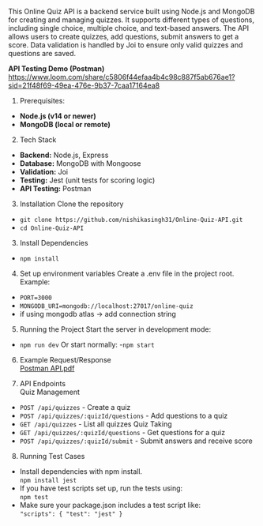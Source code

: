 This Online Quiz API is a backend service built using Node.js and MongoDB for creating and managing quizzes. It supports different types of questions, including single choice, multiple choice, and text-based answers. The API allows users to create quizzes, add questions, submit answers to get a score. Data validation is handled by Joi to ensure only valid quizzes and questions are saved.

**API Testing Demo (Postman)**
https://www.loom.com/share/c5806f44efaa4b4c98c887f5ab676ae1?sid=21f48f69-49ea-476e-9b37-7caa17164ea8

1. Prerequisites: <br>
- **Node.js (v14 or newer)** <br>
- **MongoDB (local or remote)** <br>

2. Tech Stack
- **Backend:** Node.js, Express
- **Database:** MongoDB with Mongoose
- **Validation:** Joi
- **Testing:** Jest (unit tests for scoring logic)
- **API Testing:** Postman

3. Installation
Clone the repository
- `git clone https://github.com/nishikasingh31/Online-Quiz-API.git`
- `cd Online-Quiz-API`

3. Install Dependencies
- `npm install`

4. Set up environment variables
Create a .env file in the project root.
Example:
- `PORT=3000`
- `MONGODB_URI=mongodb://localhost:27017/online-quiz`
- if using mongodb atlas -> add connection string

5. Running the Project
Start the server in development mode:
- `npm run dev`
Or start normally:
-`npm start`

6. Example Request/Response <br>
[Postman API.pdf](https://github.com/user-attachments/files/22627398/Postman.API.pdf)

7. API Endpoints<br>
Quiz Management<br>
- `POST /api/quizzes` - Create a quiz
- `POST /api/quizzes/:quizId/questions` - Add questions to a quiz
- `GET /api/quizzes` - List all quizzes
Quiz Taking<br>
- `GET /api/quizzes/:quizId/questions` - Get questions for a quiz
- `POST /api/quizzes/:quizId/submit` - Submit answers and receive score

8. Running Test Cases<br>
- Install dependencies with npm install. <br>
`npm install jest` <br>
- If you have test scripts set up, run the tests using: <br>
`npm test` <br>
- Make sure your package.json includes a test script like: <br>
`"scripts": {
  "test": "jest"
} `

